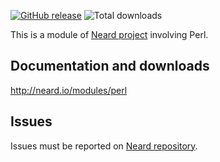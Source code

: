 [![GitHub release](https://img.shields.io/github/release/neard/module-perl.svg?style=flat-square)](https://github.com/neard/module-perl/releases/latest)
![Total downloads](https://img.shields.io/github/downloads/neard/module-perl/total.svg?style=flat-square)

This is a module of [Neard project](https://github.com/neard/neard) involving Perl.

## Documentation and downloads

http://neard.io/modules/perl

## Issues

Issues must be reported on [Neard repository](https://github.com/neard/neard/issues).
